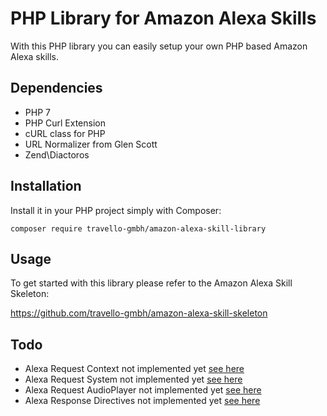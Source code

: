 # PHP Library for Amazon Alexa Skills

With this PHP library you can easily setup your own PHP based Amazon Alexa skills. 

## Dependencies

* PHP 7
* PHP Curl Extension
* cURL class for PHP
* URL Normalizer from Glen Scott
* Zend\Diactoros

## Installation

Install it in your PHP project simply with Composer:

```
composer require travello-gmbh/amazon-alexa-skill-library
```

## Usage

To get started with this library please refer to the Amazon Alexa Skill Skeleton:

https://github.com/travello-gmbh/amazon-alexa-skill-skeleton

## Todo

* Alexa Request Context not implemented yet [see here](https://developer.amazon.com/public/solutions/alexa/alexa-skills-kit/docs/alexa-skills-kit-interface-reference#request-body-syntax)
* Alexa Request System not implemented yet [see here](https://developer.amazon.com/public/solutions/alexa/alexa-skills-kit/docs/alexa-skills-kit-interface-reference#request-body-syntax)
* Alexa Request AudioPlayer not implemented yet [see here](https://developer.amazon.com/public/solutions/alexa/alexa-skills-kit/docs/alexa-skills-kit-interface-reference#request-body-syntax)
* Alexa Response Directives not implemented yet [see here](https://developer.amazon.com/public/solutions/alexa/alexa-skills-kit/docs/alexa-skills-kit-interface-reference#response-body-syntax)
